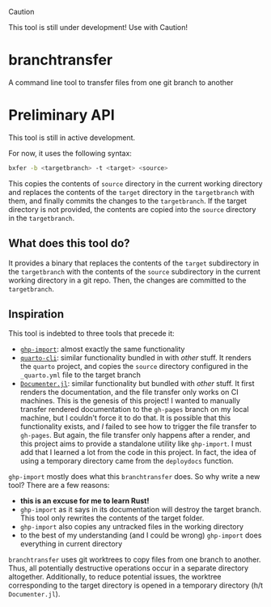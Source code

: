 
> [!CAUTION]
> This tool is still under development!
> Use with Caution!

# branchtransfer

A command line tool to transfer files from one git branch to another

# Preliminary API

This tool is still in active development.

For now, it uses the following syntax:

```bash
bxfer -b <targetbranch> -t <target> <source>
```
This copies the contents of `source` directory in the current working directory and replaces the contents of the `target` directory in the `targetbranch` with them, and finally commits the changes to the `targetbranch`.
If the target directory is not provided, the contents are copied into the `source` directory in the `targetbranch`.

## What does this tool do?

It provides a binary that replaces the contents of the `target` subdirectory in the `targetbranch` with the contents of the `source` subdirectory in the current working directory in a git repo. Then, the changes are committed to the `targetbranch`.


## Inspiration

This tool is indebted to three tools that precede it:

- [`ghp-import`](https://github.com/c-w/ghp-import): almost exactly the same functionality
- [`quarto-cli`](http://github.com/quarto-dev/quarto-cli): similar functionality bundled in with _other_ stuff. It renders the `quarto` project, and copies the `source` directory configured in the `_quarto.yml` file to the target branch
- [`Documenter.jl`](https://github.com/JuliaDocs/Documenter.jl): similar functionality but bundled with _other_ stuff. It first renders the documentation, and the file transfer only works on CI machines. This is the genesis of this project! I wanted to manually transfer rendered documentation to the `gh-pages` branch on my local machine, but I couldn't force it to do that. It is possible that this functionality exists, and _I_ failed to see how to trigger the file transfer to `gh-pages`. But again, the file transfer only happens after a render, and this project aims to provide a standalone utility like `ghp-import`. I must add that I learned a lot from the code in this project. In fact, the idea of using a temporary directory came from the `deploydocs` function.


`ghp-import` mostly does what this `branchtransfer` does.
So why write a new tool?
There are a few reasons:

- **this is an excuse for me to learn Rust!**
- `ghp-import` as it says in its documentation will destroy the target branch. This tool only rewrites the contents of the target folder.
- `ghp-import` also copies any untracked files in the working directory
- to the best of my understanding (and I could be wrong) `ghp-import` does everything in current directory

`branchtransfer` uses git worktrees to copy files from one branch to another.
Thus, all potentially destructive operations occur in a separate directory altogether.
Additionally, to reduce potential issues, the worktree corresponding to the target directory is opened in a temporary directory (h/t `Documenter.jl`).
